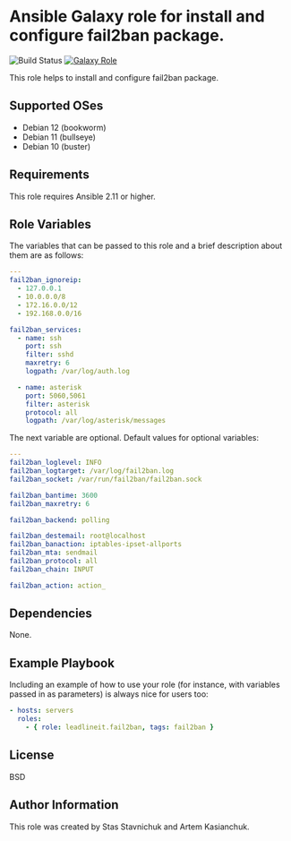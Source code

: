 # Ansible Galaxy role for install and configure fail2ban package.

![Build Status](https://github.com/leadlineit/ansible-role-fail2ban/actions/workflows/ansible-galaxy-ci.yml/badge.svg)
[![Galaxy Role](https://img.shields.io/badge/Ansible--Galaxy-leadlineit.fail2ban-blue.svg?logo=ansible&logoColor=white)](https://galaxy.ansible.com/leadlineit/fail2ban/)

This role helps to install and configure fail2ban package.

Supported OSes
--------------
- Debian 12 (bookworm)
- Debian 11 (bullseye)
- Debian 10 (buster)

Requirements
------------

This role requires Ansible 2.11 or higher.

Role Variables
--------------

The variables that can be passed to this role and a brief description about them are as follows:

```yaml
---
fail2ban_ignoreip: 
  - 127.0.0.1
  - 10.0.0.0/8
  - 172.16.0.0/12
  - 192.168.0.0/16

fail2ban_services:
  - name: ssh
    port: ssh
    filter: sshd
    maxretry: 6
    logpath: /var/log/auth.log

  - name: asterisk
    port: 5060,5061
    filter: asterisk
    protocol: all
    logpath: /var/log/asterisk/messages
```

The next variable are optional.
Default values for optional variables:

```yaml
---
fail2ban_loglevel: INFO
fail2ban_logtarget: /var/log/fail2ban.log
fail2ban_socket: /var/run/fail2ban/fail2ban.sock

fail2ban_bantime: 3600
fail2ban_maxretry: 6

fail2ban_backend: polling

fail2ban_destemail: root@localhost
fail2ban_banaction: iptables-ipset-allports
fail2ban_mta: sendmail
fail2ban_protocol: all
fail2ban_chain: INPUT

fail2ban_action: action_
```

Dependencies
------------

None.

Example Playbook
----------------

Including an example of how to use your role (for instance, with variables passed in as parameters) is always nice for users too:

```yaml
- hosts: servers
  roles:
    - { role: leadlineit.fail2ban, tags: fail2ban }
```

License
-------

BSD

Author Information
------------------

This role was created by Stas Stavnichuk and Artem Kasianchuk.
